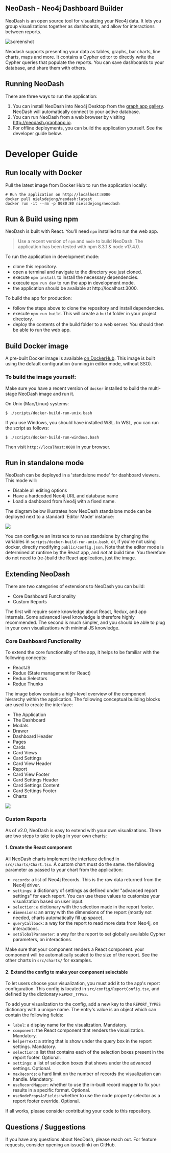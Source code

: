
## NeoDash - Neo4j Dashboard Builder
NeoDash is an open source tool for visualizing your Neo4j data. It lets you group visualizations together as dashboards, and allow for interactions between reports. 

![screenshot](public/screenshot.png)

Neodash supports presenting your data as tables, graphs, bar charts, line charts, maps and more. It contains a Cypher editor to directly write the Cypher queries that populate the reports. You can save dashboards to your database, and share them with others.

## Running NeoDash
There are three ways to run the application:

1. You can install NeoDash into Neo4j Desktop from the [graph app gallery](https://install.graphapp.io). NeoDash will automatically connect to your active database.
2. You can run NeoDash from a web browser by visiting http://neodash.graphapp.io.
3. For offline deployments, you can build the application yourself. See the developer guide below.


# Developer Guide
## Run locally with Docker
Pull the latest image from Docker Hub to run the application locally:
```
# Run the application on http://localhost:8080
docker pull nielsdejong/neodash:latest
docker run -it --rm -p 8080:80 nielsdejong/neodash
```

## Run & Build using npm
NeoDash is built with React. You'll need `npm` installed to run the web app.

> Use a recent version of `npm` and `node` to build NeoDash. The application has been tested with npm 8.3.1 & node v17.4.0.

To run the application in development mode:
- clone this repository.
- open a terminal and navigate to the directory you just cloned.
- execute `npm install` to install the necessary dependencies.
- execute `npm run dev` to run the app in development mode.
- the application should be available at http://localhost:3000.


To build the app for production:
- follow the steps above to clone the repository and install dependencies.
- execute `npm run build`. This will create a `build` folder in your project directory.
- deploy the contents of the build folder to a web server. You should then be able to run the web app.


## Build Docker image
A pre-built Docker image is available [on DockerHub](https://hub.docker.com/r/nielsdejong/neodash). 
This image is built using the default configuration (running in editor mode, without SSO).

### To build the image yourself:

Make sure you have a recent version of `docker` installed to build the multi-stage NeoDash image and run it.

On Unix (Mac/Linux) systems:
```
$ ./scripts/docker-build-run-unix.bash 
```

If you use Windows, you should have installed WSL. In WSL, you can run the script as follows:
```
$ ./scripts/docker-build-run-windows.bash
```
Then visit `http://localhost:8080` in your browser.


## Run in standalone mode
NeoDash can be deployed in a 'standalone mode' for dashboard viewers. This mode will:
- Disable all editing options
- Have a hardcoded Neo4j URL and database name
- Load a dashboard from Neo4j with a fixed name.

The diagram below illustrates how NeoDash standalone mode can be deployed next to a standard 'Editor Mode' instance:

![](doc/standalone-architecture.png)

You can configure an instance to run as standalone by changing the variables in `scripts/docker-build-run-unix.bash`, or, if you're not using docker, directly modifying `public/config.json`. Note that the editor mode is determined at runtime by the React app, and *not* at build time. You therefore do not need to (re-)build the React application, just the image.

 ## Extending NeoDash
There are two categories of extensions to NeoDash you can build:
- Core Dashboard Functionality
- Custom Reports

The first will require some knowledge about React, Redux, and app internals. Some advanced level knowledge is therefore highly recommended. The second is much simpler, and you should be able to plug in your own visualizations with minimal JS knowledge.

### Core Dashboard Functionality
To extend the core functionality of the app, it helps to be familiar with the following concepts:
- ReactJS
- Redux (State management for React)
- Redux Selectors
- Redux Thunks

The image below contains a high-level overview of the component hierarchy within the application. The following conceptual building blocks are used to create the interface:
- The Application
- The Dashboard
- Modals 
- Drawer
- Dashboard Header
- Pages
- Cards
- Card Views
- Card Settings
- Card View Header
- Report
- Card View Footer
- Card Settings Header
- Card Settings Content
- Card Settings Footer
- Charts

![](doc/component-hierarchy.png)

 ### Custom Reports
 As of v2.0, NeoDash is easy to extend with your own visualizations. There are two steps to take to plug in your own charts:
 
####  1. Create the React component
All NeoDash charts implement the interface defined in `src/charts/Chart.tsx`. A custom chart must do the same. the following parameter as passed to your chart from the application:
- `records`: a list of Neo4j Records. This is the raw data returned from the Neo4j driver. 
- `settings`: a dictionary of settings as defined under "advanced report settings" for each report. You can use these values to customize your visualization based on user input.
- `selection`: a dictionary with the selection made in the report footer.
- `dimensions`: an array with the dimensions of the report (mostly not needed, charts automatically fill up space).
- `queryCallback`: a way for the report to read more data from Neo4j, on interactions.
- `setGlobalParameter`: a way for the report to set globally available Cypher parameters, on interactions.

Make sure that your component renders a React component. your component will be automatically scaled to the size of the report. See the other charts in `src/charts/` for examples. 

#### 2. Extend the config to make your component selectable

To let users choose your visualization, you must add it to the app's report configuration. This config is located in `src/config/ReportConfig.tsx`, and defined by the dictionary `REPORT_TYPES`.

To add your visualization to the config, add a new key to the `REPORT_TYPES` dictionary with a unique name. The entry's value is an object which can contain the following fields:
- `label`: a display name for the visualization. Mandatory.
- `component`: the React component that renders the visualization. Mandatory.
- `helperText`: a string that is show under the query box in the report settings. Mandatory.
- `selection`: a list that contains each of the selection boxes present in the report footer. Optional.
- `settings`: a list of selection boxes that shows under the advanced settings. Optional.
- `maxRecords`: a hard limit on the number of records the visualization can handle. Mandatory.
- `useRecordMapper`: whether to use the in-built record mapper to fix your results in a specific format. Optional.
- `useNodePropsAsFields`: whether to use the node property selector as a report footer override. Optional.

If all works, please consider contributing your code to this repository.

## Questions / Suggestions
If you have any questions about NeoDash, please reach out. For feature requests, consider opening an issue(link) on GitHub.

